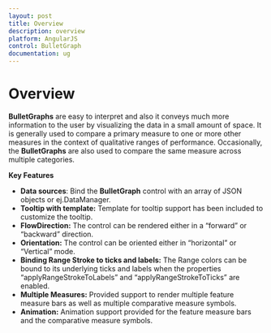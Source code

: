 ```yaml
---
layout: post
title: Overview
description: overview
platform: AngularJS
control: BulletGraph	
documentation: ug
---
```


# Overview

**BulletGraphs** are easy to interpret and also it conveys much more information to the user by visualizing the data in a small amount of space. It is generally used to compare a primary measure to one or more other measures in the context of qualitative ranges of performance. Occasionally, the **BulletGraphs** are also used to compare the same measure across multiple categories.

**Key Features**

* **Data sources**: Bind the **BulletGraph** control with an array of JSON objects or ej.DataManager.
* **Tooltip with template:** Template for tooltip support has been included to customize the tooltip.
* **FlowDirection:** The control can be rendered either in a “forward” or “backward” direction.
* **Orientation:** The control can be oriented either in “horizontal” or “Vertical” mode.
* **Binding Range Stroke to ticks and labels:** The Range colors can be bound to its underlying ticks and labels when the properties “applyRangeStrokeToLabels” and  “applyRangeStrokeToTicks”  are enabled.
* **Multiple Measures:** Provided support to render multiple feature measure bars as well as multiple comparative measure symbols.
* **Animation:**  Animation support provided for the feature measure bars and the comparative measure symbols.



